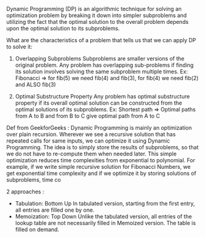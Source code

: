 Dynamic Programming (DP) is an algorithmic technique for solving an optimization problem by breaking it down into simpler subproblems and utilizing the fact that the optimal solution to the overall problem depends upon the optimal solution to its subproblems.

What are the characteristics of a problem that tells us that we can apply DP to solve it:

1. Overlapping Subproblems 
    Subproblems are smaller versions of the original problem. Any problem has overlapping sub-problems if finding its solution involves solving the same subproblem multiple times.
    Ex: Fibonacci => for fib(5) we need fib(4) and fib(3), for fib(4) we need fib(2) and ALSO fib(3)
  
2. Optimal Substructure Property 
    Any problem has optimal substructure property if its overall optimal solution can be constructed from the optimal solutions of its subproblems.
    Ex: Shortest path => Optimal paths from A to B and from B to C give optimal path from A to C


Def from GeekforGeeks :
Dynamic Programming is mainly an optimization over plain recursion. Wherever we see a recursive solution that has repeated calls for same inputs, we can optimize it using Dynamic Programming. The idea is to simply store the results of subproblems, so that we do not have to re-compute them when needed later. This simple optimization reduces time complexities from exponential to polynomial. For example, if we write simple recursive solution for Fibonacci Numbers, we get exponential time complexity and if we optimize it by storing solutions of subproblems, time co

2 approaches : 
- Tabulation: Bottom Up
    In tabulated version, starting from the first entry, all entries are filled one by one.
- Memoization: Top Down
    Unlike the tabulated version, all entries of the lookup table are not necessarily filled in Memoized version. The table is filled on demand.
